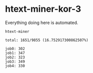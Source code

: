 # htext-miner-kor-3

Everything doing here is automated.

```
htext-miner

total: 1651/9855 (16.752917300862507%)

job0: 302
job1: 347
job2: 323
job3: 349
job4: 330
```